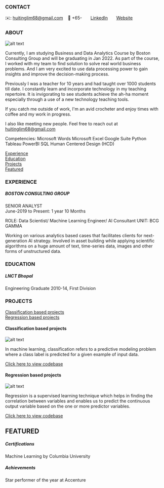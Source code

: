 <!-- CONTACT Section Starts -->
### CONTACT

<!-- Add your details -->
✉️: huitinglim68@gmail.com 
&nbsp;&nbsp; 📲 +65-
&nbsp;&nbsp;&nbsp;&nbsp;&nbsp; [LinkedIn](https://www.linkedin.com/in//hui-ting-lim-2b569620b/) 
&nbsp;&nbsp;&nbsp;&nbsp;&nbsp; [Website](https://datasciencestunt.com/)
<!-- CONTACT Section Ends -->

<!-- ABOUT Section Starts -->
### ABOUT
<!-- Add link to your picture -->

![alt text](.JPG)

<!-- Add your details -->

Currently, I am studying Business and Data Analytics Course by Boston Consulting Group and will be graduating in Jan 2022. As part of the course, I worked with my team to find solution to solve real world business problems. And I am very excited to use data processing power to gain insights and improve the decision-making process.

Previously I was a teacher for 10 years and had taught over 1000 students till date. I constantly learn and incorporate technology in my teaching repertoire. It is invigorating to see students achieve the ah-ha moment especially through a use of a new technology teaching tools.

If you catch me outside of work, I'm an avid crocheter and enjoy times with coffee and my work in progress.

I also like meeting new people. Feel free to reach out at huitinglim68@gmail.com

Competencies:
Microsoft Words
Microsoft Excel
Google Suite
Python
Tableau
PowerBI
SQL
Human Centered Design (HCD)


<!-- Add link to the sections -->
[Experience](#experience) <br>
[Education](#education) <br>
[Projects](#projects) <br>
[Featured](#featured) <br> 

<!-- ABOUT Section Ends -->

<!-- EXPERIENCE Section Starts -->
### EXPERIENCE
<!-- Add your details -->
##### BOSTON CONSULTING GROUP
SENIOR ANALYST<br>
June-2019 to Present: 1 year 10 Months

ROLE: Data Scientist/ Machine Learning Engineer/ AI Consultant
UNIT: BCG GAMMA

Working on various analytics based cases that facilitates clients for next-generation AI strategy. Involved in asset building while applying scientific algorithms on a huge amount of text, time-series data, images and other forms of unstructured data.

<!-- EXPERIENCE Section Ends -->

<!-- EDUCATION Section Starts -->
### EDUCATION
<!-- Add your details -->
##### LNCT Bhopal
Engineering Graduate 2010-14, First Division

<!-- EDUCATION Section Ends -->

<!-- PROJECTS Section Starts -->
### PROJECTS
<!-- Add your details -->

[Classification based projects](#classification-based-projects) <br>
[Regression based projects](#regression-based-projects) <br>

<!-- Add your details -->

#### Classification based projects
![alt text](https://raw.githubusercontent.com/krvishwesh54/Kumar-Vishwesh/main/images/Classification.png)

In machine learning, classification refers to a predictive modeling problem where a class label is predicted for a given example of input data.

[Click here to view codebase](https://github.com/krvishwesh54/DataScience_DeepLearning_MachineLearning/tree/master/Classification)

#### Regression based projects
![alt text](https://raw.githubusercontent.com/krvishwesh54/Kumar-Vishwesh/main/images/Regression.jpg)

Regression is a supervised learning technique which helps in finding the correlation between variables and enables us to predict the continuous output variable based on the one or more predictor variables.

[Click here to view codebase](https://github.com/krvishwesh54/DataScience_DeepLearning_MachineLearning/tree/master/Regression)

<!-- PROJECTS Section Ends -->

<!-- FEATURED Section Starts -->
## FEATURED
<!-- Add your details -->
##### Certifications
Machine Learning by Columbia University

##### Achievements
Star performer of the year at Accenture
<!-- FEATURED Section Ends -->
